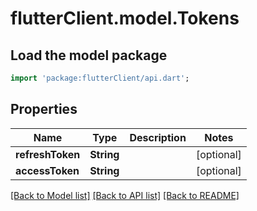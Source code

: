# flutterClient.model.Tokens

## Load the model package
```dart
import 'package:flutterClient/api.dart';
```

## Properties
Name | Type | Description | Notes
------------ | ------------- | ------------- | -------------
**refreshToken** | **String** |  | [optional] 
**accessToken** | **String** |  | [optional] 

[[Back to Model list]](../README.md#documentation-for-models) [[Back to API list]](../README.md#documentation-for-api-endpoints) [[Back to README]](../README.md)


